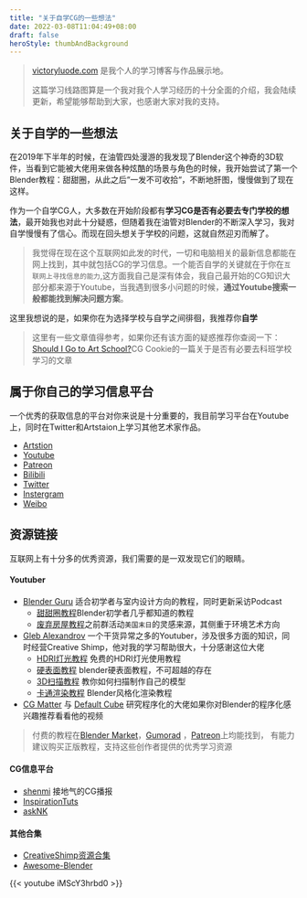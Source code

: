 ```yaml
---
title: "关于自学CG的一些想法"
date: 2022-03-08T11:04:49+08:00
draft: false
heroStyle: thumbAndBackground
---
```

> [victoryluode.com](https://www.victoryluode.com) 是我个人的学习博客与作品展示地。
>
> 这篇学习线路图算是一个我对我个人学习经历的十分全面的介绍，我会陆续更新，希望能够帮助到大家，也感谢大家对我的支持。

## 关于自学的一些想法
在2019年下半年的时候，在油管四处漫游的我发现了Blender这个神奇的3D软件，当看到它能被大佬用来做各种炫酷的场景与角色的时候，我开始尝试了第一个Blender教程：甜甜圈，从此之后“一发不可收拾“，不断地肝图，慢慢做到了现在这样。


作为一个自学CG人，大多数在开始阶段都有**学习CG是否有必要去专门学校的想法**，最开始我也对此十分疑惑，但随着我在油管对Blender的不断深入学习，我对自学慢慢有了信心。而现在回头想关于学校的问题，这就自然迎刃而解了。

> 我觉得在现在这个互联网如此发的时代，一切和电脑相关的最新信息都能在网上找到，其中就包括CG的学习信息。一个能否自学的关键就在于你在`互联网上寻找信息的能力`,这方面我自己是深有体会，我自己最开始的CG知识大部分都来源于Youtube，当我遇到很多小问题的时候，**通过Youtube搜索一般都能找到解决问题方案**。


这里我想说的是，如果你在为选择学校与自学之间徘徊，我推荐你**自学**

>这里有一些文章值得参考，如果你还有该方面的疑惑推荐你查阅一下：
>[Should I Go to Art School?](https://cgcookie.com/articles/should-i-go-to-art-school)CG Cookie的一篇关于是否有必要去科班学校学习的文章


## 属于你自己的学习信息平台
一个优秀的获取信息的平台对你来说是十分重要的，我目前学习平台在Youtube上，同时在Twitter和Artstaion上学习其他艺术家作品。
* [Artstion](https://www.artstation.com/victoryluode)
* [Youtube](https://www.youtube.com/c/VictoryLuode)
* [Patreon](https://www.patreon.com/home)
* [Bilibili](https://space.bilibili.com/176090455)
* [Twitter](https://twitter.com/VictoryLuode)
* [Instergram](https://www.instagram.com/victoryluode)
* [Weibo](https://weibo.com/6430541796)

## 资源链接
互联网上有十分多的优秀资源，我们需要的是一双发现它们的眼睛。

#### Youtuber
* [Blender Guru](https://www.youtube.com/channel/UCOKHwx1VCdgnxwbjyb9Iu1g) 适合初学者与室内设计方向的教程，同时更新采访Podcast
	* [甜甜圈教程](https://www.youtube.com/watch?v=nIoXOplUvAw)Blender初学者几乎都知道的教程
	* [废弃房屋教程](https://www.youtube.com/watch?v=1aNnERnHRZg&t=1142s)之前群活动`美国末日`的灵感来源，其侧重于环境艺术方向
* [Gleb Alexandrov](https://www.youtube.com/c/GlebAlexandrov) 一个干货异常之多的Youtuber，涉及很多方面的知识，同时经营Creative Shimp，他对我的学习帮助很大，十分感谢这位大佬
	* [HDRI灯光教程](https://www.youtube.com/watch?v=tl5i2oCJIcg&list=PL2aDImegRwZE1XFZyqwAhLzsIlo8ju9R1) 免费的HDRI灯光使用教程
	* [硬表面教程](https://www.youtube.com/watch?v=tl5i2oCJIcg&list=PL2aDImegRwZE1XFZyqwAhLzsIlo8ju9R1) blender硬表面教程，不可超越的存在
	* [3D扫描教程](https://www.youtube.com/watch?v=ZN8-tzqBLTs&list=PL2aDImegRwZGRrORe-D3OhpKl7ZCP3MUh) 教你如何扫描制作自己的模型
	* [卡通渲染教程](https://www.youtube.com/watch?v=X8YkWdhty7I&t=6s) Blender风格化渲染教程
* [CG Matter](https://www.youtube.com/channel/UCy1f4m64dwCwk8CBZ_vHfPg) 与 [Default Cube](https://www.youtube.com/c/DefaultCube) 研究程序化的大佬如果你对Blender的程序化感兴趣推荐看看他的视频

> 付费的教程在[Blender Market](https://blendermarket.com/)，[Gumorad](https://gumroad.com/) ，[Patreon](https://www.patreon.com/home)上均能找到，
> 有能力建议购买正版教程，支持这些创作者提供的优秀学习资源

#### CG信息平台
* [shenmi](https://space.bilibili.com/1309819?from=search&seid=14663990968482515656&spm_id_from=333.337.0.0) 接地气的CG播报
* [InspirationTuts](https://www.youtube.com/c/InspirationTuts)
* [askNK](https://www.youtube.com/c/askNK)

#### 其他合集
* [CreativeShimp资源合集](https://www.creativeshrimp.com/resources.html)
* [Awesome-Blender](https://github.com/agmmnn/awesome-blender)


{{< youtube iMScY3hrbd0 >}}
